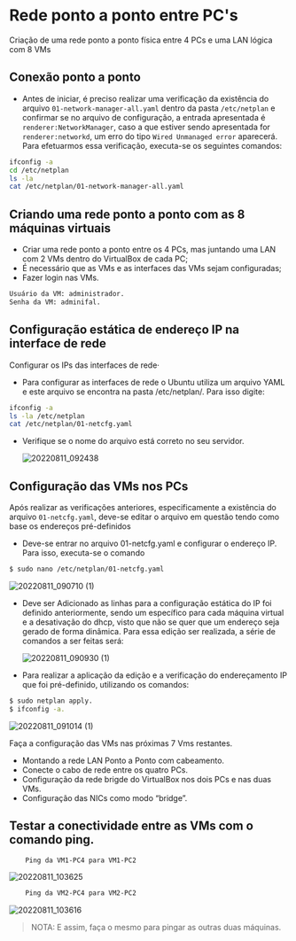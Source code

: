 <h1 align="left"> Rede ponto a ponto entre PC's</h1>

 Criação de uma rede ponto a ponto física entre 4 PCs e uma LAN lógica com 8 VMs

 ## Conexão ponto a ponto
 
* Antes de iniciar, é preciso realizar uma verificação da existência do arquivo ```01-network-manager-all.yaml``` dentro da pasta ```/etc/netplan``` e confirmar se no arquivo de configuração, a entrada apresentada é ```renderer:NetworkManager```, caso a que estiver sendo apresentada for ```renderer:networkd```, um erro do tipo ```Wired Unmanaged error``` aparecerá. Para efetuarmos essa verificação, executa-se os seguintes comandos:
```bash
ifconfig -a
cd /etc/netplan
ls -la 
cat /etc/netplan/01-network-manager-all.yaml
```
## Criando uma rede ponto a ponto com as 8 máquinas virtuais
* Criar uma rede ponto a ponto entre os 4 PCs, mas juntando uma LAN com 2 VMs dentro do VirtualBox de cada PC;
* É necessário que as VMs e as interfaces das VMs sejam configuradas;
* Fazer login nas VMs.
```bash
Usuário da VM: administrador.
Senha da VM: adminifal.
   ```
## Configuração estática de endereço IP na interface de rede
 Configurar os IPs das interfaces de rede·
* Para configurar as interfaces de rede o Ubuntu utiliza um arquivo YAML e este arquivo se encontra na pasta /etc/netplan/. Para isso digite:

```bash
ifconfig -a
ls -la /etc/netplan
cat /etc/netplan/01-netcfg.yaml
```
* Verifique se o nome do arquivo está correto no seu servidor.

  ![20220811_092438](https://user-images.githubusercontent.com/80183918/186790808-855c9080-1296-458b-b669-0b269d6aa1ff.jpg)
   
## Configuração das VMs nos PCs
Após realizar as verificações anteriores, especificamente a existência do arquivo ```01-netcfg.yaml```, deve-se editar o arquivo em questão tendo como base os endereços pré-definidos

* Deve-se entrar no arquivo 01-netcfg.yaml e configurar o endereço IP. Para isso, executa-se o comando
```bash
$ sudo nano /etc/netplan/01-netcfg.yaml
```
   ![20220811_090710 (1)](https://user-images.githubusercontent.com/80183918/186922783-ae8ae5b4-294c-4f65-8084-5213ccd255a4.jpeg)
  
* Deve ser Adicionado as linhas para a configuração estática do IP foi definido anteriormente, sendo um específico para cada máquina virtual e a desativação do dhcp, visto que não se quer que um endereço seja gerado de forma dinâmica. Para essa edição ser realizada, a série de comandos a ser feitas será:
  
   ![20220811_090930 (1)](https://user-images.githubusercontent.com/80183918/186922784-bc6c8f4c-04a3-465e-a1a9-04b1fe53eca9.jpeg)

* Para realizar a aplicação da edição e a verificação do endereçamento IP que foi pré-definido, utilizando os comandos:

```bash
$ sudo netplan apply.
$ ifconfig -a.
```

  ![20220811_091014 (1)](https://user-images.githubusercontent.com/80183918/186922788-c459e692-8fac-44c8-94c5-b176cde24b40.jpeg)
  
 Faça a configuração das VMs nas próximas 7 Vms restantes.
* Montando a rede LAN Ponto a Ponto com cabeamento.
* Conecte o cabo de rede entre os quatro PCs.
* Configuração da rede brigde do VirtualBox nos dois PCs e nas duas VMs.
* Configuração das NICs como modo “bridge”.
## Testar a conectividade entre as VMs com o comando ping.
```bash
    Ping da VM1-PC4 para VM1-PC2
```    
   ![20220811_103625](https://user-images.githubusercontent.com/80183918/186924089-c7b60969-9cef-4756-bcf6-a11434cc47b6.jpeg)

```bash
    Ping da VM2-PC4 para VM2-PC2
```
   ![20220811_103616](https://user-images.githubusercontent.com/80183918/186924079-8b17e16e-a807-4a51-80e5-01104170f92f.jpeg)

> NOTA: E assim, faça o mesmo para pingar as outras duas máquinas.






     



